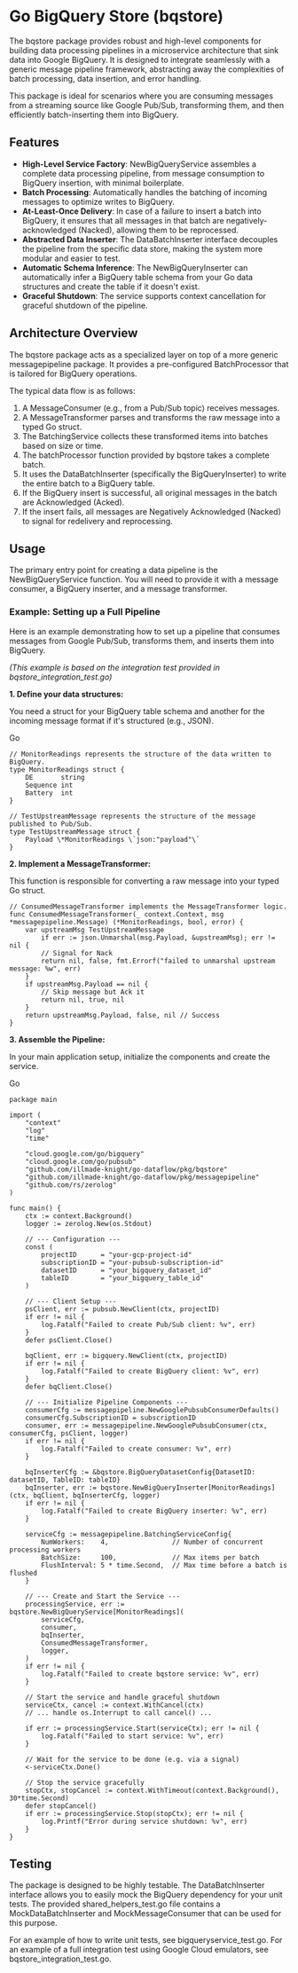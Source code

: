 

# **Go BigQuery Store (bqstore)**

The bqstore package provides robust and high-level components for building data processing pipelines in a microservice architecture that sink data into Google BigQuery. It is designed to integrate seamlessly with a generic message pipeline framework, abstracting away the complexities of batch processing, data insertion, and error handling.

This package is ideal for scenarios where you are consuming messages from a streaming source like Google Pub/Sub, transforming them, and then efficiently batch-inserting them into BigQuery.

## **Features**

* **High-Level Service Factory**: NewBigQueryService assembles a complete data processing pipeline, from message consumption to BigQuery insertion, with minimal boilerplate.
* **Batch Processing**: Automatically handles the batching of incoming messages to optimize writes to BigQuery.
* **At-Least-Once Delivery**: In case of a failure to insert a batch into BigQuery, it ensures that all messages in that batch are negatively-acknowledged (Nacked), allowing them to be reprocessed.
* **Abstracted Data Inserter**: The DataBatchInserter interface decouples the pipeline from the specific data store, making the system more modular and easier to test.
* **Automatic Schema Inference**: The NewBigQueryInserter can automatically infer a BigQuery table schema from your Go data structures and create the table if it doesn't exist.
* **Graceful Shutdown**: The service supports context cancellation for graceful shutdown of the pipeline.

## **Architecture Overview**

The bqstore package acts as a specialized layer on top of a more generic messagepipeline package. It provides a pre-configured BatchProcessor that is tailored for BigQuery operations.

The typical data flow is as follows:

1. A MessageConsumer (e.g., from a Pub/Sub topic) receives messages.
2. A MessageTransformer parses and transforms the raw message into a typed Go struct.
3. The BatchingService collects these transformed items into batches based on size or time.
4. The batchProcessor function provided by bqstore takes a complete batch.
5. It uses the DataBatchInserter (specifically the BigQueryInserter) to write the entire batch to a BigQuery table.
6. If the BigQuery insert is successful, all original messages in the batch are Acknowledged (Acked).
7. If the insert fails, all messages are Negatively Acknowledged (Nacked) to signal for redelivery and reprocessing.

## **Usage**

The primary entry point for creating a data pipeline is the NewBigQueryService function. You will need to provide it with a message consumer, a BigQuery inserter, and a message transformer.

### **Example: Setting up a Full Pipeline**

Here is an example demonstrating how to set up a pipeline that consumes messages from Google Pub/Sub, transforms them, and inserts them into BigQuery.

*(This example is based on the integration test provided in bqstore\_integration\_test.go)*

**1\. Define your data structures:**

You need a struct for your BigQuery table schema and another for the incoming message format if it's structured (e.g., JSON).

Go
````
// MonitorReadings represents the structure of the data written to BigQuery.  
type MonitorReadings struct {  
    DE       string  
    Sequence int  
    Battery  int  
}

// TestUpstreamMessage represents the structure of the message published to Pub/Sub.  
type TestUpstreamMessage struct {  
    Payload \*MonitorReadings \`json:"payload"\`  
}

````


**2\. Implement a MessageTransformer:**

This function is responsible for converting a raw message into your typed Go struct.

````
// ConsumedMessageTransformer implements the MessageTransformer logic.  
func ConsumedMessageTransformer(_ context.Context, msg *messagepipeline.Message) (*MonitorReadings, bool, error) {  
	var upstreamMsg TestUpstreamMessage  
        if err := json.Unmarshal(msg.Payload, &upstreamMsg); err != nil {  
        // Signal for Nack  
        return nil, false, fmt.Errorf("failed to unmarshal upstream message: %w", err)  
    }  
    if upstreamMsg.Payload == nil {  
        // Skip message but Ack it  
        return nil, true, nil  
    }  
    return upstreamMsg.Payload, false, nil // Success  
}
````

**3\. Assemble the Pipeline:**

In your main application setup, initialize the components and create the service.

Go
````
package main

import (  
    "context"  
    "log"  
    "time"
    
    "cloud.google.com/go/bigquery"
    "cloud.google.com/go/pubsub"
    "github.com/illmade-knight/go-dataflow/pkg/bqstore"
    "github.com/illmade-knight/go-dataflow/pkg/messagepipeline"
    "github.com/rs/zerolog"  
)

func main() {  
    ctx := context.Background()  
    logger := zerolog.New(os.Stdout)

	// --- Configuration ---  
	const (  
		projectID      = "your-gcp-project-id"  
		subscriptionID = "your-pubsub-subscription-id"  
		datasetID      = "your_bigquery_dataset_id"  
		tableID        = "your_bigquery_table_id"  
	)

	// --- Client Setup ---  
	psClient, err := pubsub.NewClient(ctx, projectID)  
	if err != nil {  
		log.Fatalf("Failed to create Pub/Sub client: %v", err)  
	}  
	defer psClient.Close()

	bqClient, err := bigquery.NewClient(ctx, projectID)  
	if err != nil {  
		log.Fatalf("Failed to create BigQuery client: %v", err)  
	}  
	defer bqClient.Close()

	// --- Initialize Pipeline Components ---  
	consumerCfg := messagepipeline.NewGooglePubsubConsumerDefaults()  
	consumerCfg.SubscriptionID = subscriptionID  
	consumer, err := messagepipeline.NewGooglePubsubConsumer(ctx, consumerCfg, psClient, logger)  
	if err != nil {  
		log.Fatalf("Failed to create consumer: %v", err)  
	}

	bqInserterCfg := &bqstore.BigQueryDatasetConfig{DatasetID: datasetID, TableID: tableID}  
	bqInserter, err := bqstore.NewBigQueryInserter[MonitorReadings](ctx, bqClient, bqInserterCfg, logger)  
	if err != nil {  
		log.Fatalf("Failed to create BigQuery inserter: %v", err)  
	}

	serviceCfg := messagepipeline.BatchingServiceConfig{  
		NumWorkers:    4,                // Number of concurrent processing workers  
		BatchSize:     100,              // Max items per batch  
		FlushInterval: 5 * time.Second,  // Max time before a batch is flushed  
	}

	// --- Create and Start the Service ---  
	processingService, err := bqstore.NewBigQueryService[MonitorReadings](  
		serviceCfg,  
		consumer,  
		bqInserter,  
		ConsumedMessageTransformer,  
		logger,  
	)  
	if err != nil {  
		log.Fatalf("Failed to create bqstore service: %v", err)  
	}

	// Start the service and handle graceful shutdown  
	serviceCtx, cancel := context.WithCancel(ctx)  
	// ... handle os.Interrupt to call cancel() ...

	if err := processingService.Start(serviceCtx); err != nil {  
		log.Fatalf("Failed to start service: %v", err)  
	}

    // Wait for the service to be done (e.g. via a signal)  
    <-serviceCtx.Done()

    // Stop the service gracefully  
    stopCtx, stopCancel := context.WithTimeout(context.Background(), 30*time.Second)  
    defer stopCancel()  
    if err := processingService.Stop(stopCtx); err != nil {  
        log.Printf("Error during service shutdown: %v", err)  
    }  
}

````

## **Testing**

The package is designed to be highly testable. 
The DataBatchInserter interface allows you to easily mock the BigQuery dependency for your unit tests. 
The provided shared_helpers_test.go file contains a MockDataBatchInserter and MockMessageConsumer that can be used for this purpose.

For an example of how to write unit tests, 
see bigqueryservice_test.go. 
For an example of a full integration test using Google Cloud emulators, 
see bqstore\_integration\_test.go.